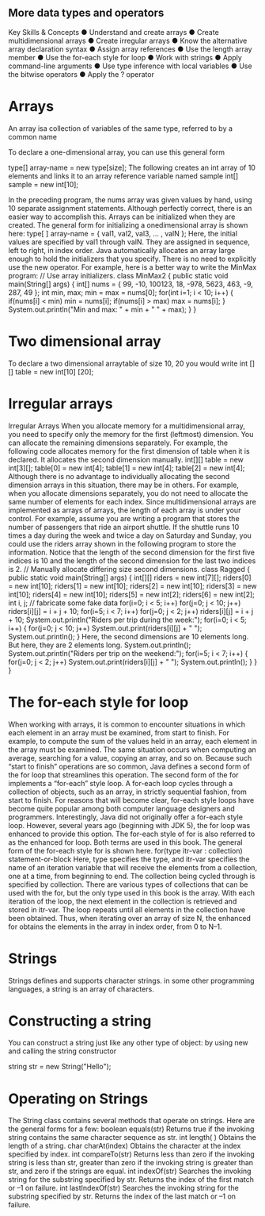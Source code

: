 ## More data types and operators
Key Skills & Concepts
● Understand and create arrays
● Create multidimensional arrays
● Create irregular arrays
● Know the alternative array declaration syntax
● Assign array references
● Use the length array member
● Use the for-each style for loop
● Work with strings
● Apply command-line arguments
● Use type inference with local variables
● Use the bitwise operators
● Apply the ? operator

# Arrays
An array isa collection of variables of the same type, referred to by a common name

To declare a one-dimensional array, you can use this general form

type[] array-name = new type[size];
The following creates an int array of 10 elements and links it to an array reference variable named sample
int[] sample = new int[10]; 

In the preceding program, the nums array was given values by hand, using 10 separate
assignment statements. Although perfectly correct, there is an easier way to accomplish this.
Arrays can be initialized when they are created. The general form for initializing a onedimensional
array is shown here:
type[ ] array-name = { val1, val2, val3, ... , valN };
Here, the initial values are specified by val1 through valN. They are assigned in sequence,
left to right, in index order. Java automatically allocates an array large enough to hold the
initializers that you specify. There is no need to explicitly use the new operator. For example,
here is a better way to write the MinMax program:
// Use array initializers.
class MinMax2 {
public static void main(String[] args) {
int[] nums = { 99, -10, 100123, 18, -978,
5623, 463, -9, 287, 49 };
int min, max;
min = max = nums[0];
for(int i=1; i < 10; i++) {
if(nums[i] < min) min = nums[i];
if(nums[i] > max) max = nums[i];
}
System.out.println("Min and max: " + min + " " + max);
}
}

# Two dimensional array
To declare a two dimensional arraytable of size 10, 20 you would write
int [] [] table = new int[10] [20];

# Irregular arrays
Irregular Arrays
When you allocate memory for a multidimensional array, you need to specify only the memory
for the first (leftmost) dimension. You can allocate the remaining dimensions separately. For
example, the following code allocates memory for the first dimension of table when it is
declared. It allocates the second dimension manually.
int[][] table = new int[3][];
table[0] = new int[4];
table[1] = new int[4];
table[2] = new int[4];
Although there is no advantage to individually allocating the second dimension arrays
in this situation, there may be in others. For example, when you allocate dimensions
separately, you do not need to allocate the same number of elements for each index. Since
multidimensional arrays are implemented as arrays of arrays, the length of each array is
under your control. For example, assume you are writing a program that stores the number of
passengers that ride an airport shuttle. If the shuttle runs 10 times a day during the week and
twice a day on Saturday and Sunday, you could use the riders array shown in the following
program to store the information. Notice that the length of the second dimension for the first
five indices is 10 and the length of the second dimension for the last two indices is 2.
// Manually allocate differing size second dimensions.
class Ragged {
public static void main(String[] args) {
int[][] riders = new int[7][];
riders[0] = new int[10];
riders[1] = new int[10];
riders[2] = new int[10];
riders[3] = new int[10];
riders[4] = new int[10];
riders[5] = new int[2];
riders[6] = new int[2];
int i, j;
// fabricate some fake data
for(i=0; i < 5; i++)
for(j=0; j < 10; j++)
riders[i][j] = i + j + 10;
for(i=5; i < 7; i++)
for(j=0; j < 2; j++)
riders[i][j] = i + j + 10;
System.out.println("Riders per trip during the week:");
for(i=0; i < 5; i++) {
for(j=0; j < 10; j++)
System.out.print(riders[i][j] + " ");
System.out.println();
}
Here, the second dimensions
are 10 elements long.
But here, they are
2 elements long.
System.out.println();
System.out.println("Riders per trip on the weekend:");
for(i=5; i < 7; i++) {
for(j=0; j < 2; j++)
System.out.print(riders[i][j] + " ");
System.out.println();
}
}
}

# The for-each style for loop
When working with arrays, it is common to encounter situations in which each element in an
array must be examined, from start to finish. For example, to compute the sum of the values
held in an array, each element in the array must be examined. The same situation occurs when
computing an average, searching for a value, copying an array, and so on. Because such “start
to finish” operations are so common, Java defines a second form of the for loop that streamlines
this operation.
The second form of the for implements a “for-each” style loop. A for-each loop cycles
through a collection of objects, such as an array, in strictly sequential fashion, from start to
finish. For reasons that will become clear, for-each style loops have become quite popular
among both computer language designers and programmers. Interestingly, Java did not
originally offer a for-each style loop. However, several years ago (beginning with JDK 5),
the for loop was enhanced to provide this option. The for-each style of for is also referred
to as the enhanced for loop. Both terms are used in this book.
The general form of the for-each style for is shown here.
for(type itr-var : collection) statement-or-block
Here, type specifies the type, and itr-var specifies the name of an iteration variable that will
receive the elements from a collection, one at a time, from beginning to end. The collection
being cycled through is specified by collection. There are various types of collections that can
be used with the for, but the only type used in this book is the array. With each iteration of the
loop, the next element in the collection is retrieved and stored in itr-var. The loop repeats until
all elements in the collection have been obtained. Thus, when iterating over an array of size N,
the enhanced for obtains the elements in the array in index order, from 0 to N–1.

# Strings
Strings defines and supports character strings. in some other programming languages, a string is an array of characters.

# Constructing a string
You can construct a string just like any other type of object: by using new and calling the string constructor

string str = new String("Hello");

# Operating on Strings
The String class contains several methods that operate on strings. Here are the general forms
for a few:
boolean equals(str) Returns true if the invoking string contains the same character
sequence as str.
int length( ) Obtains the length of a string.
char charAt(index) Obtains the character at the index specified by index.
int compareTo(str) Returns less than zero if the invoking string is less than str, greater
than zero if the invoking string is greater than str, and zero if the
strings are equal.
int indexOf(str) Searches the invoking string for the substring specified by str. Returns
the index of the first match or –1 on failure.
int lastIndexOf(str) Searches the invoking string for the substring specified by str. Returns
the index of the last match or –1 on failure.